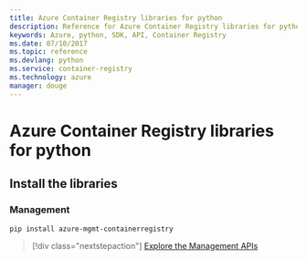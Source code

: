 ```yaml
---
title: Azure Container Registry libraries for python
description: Reference for Azure Container Registry libraries for python
keywords: Azure, python, SDK, API, Container Registry
ms.date: 07/10/2017
ms.topic: reference
ms.devlang: python
ms.service: container-registry
ms.technology: azure
manager: douge
---
```

# Azure Container Registry libraries for python

## Install the libraries


### Management

```bash
pip install azure-mgmt-containerregistry
```
> [!div class="nextstepaction"]
> [Explore the Management APIs](/python/api/overview/azure/containerregistry/management)

